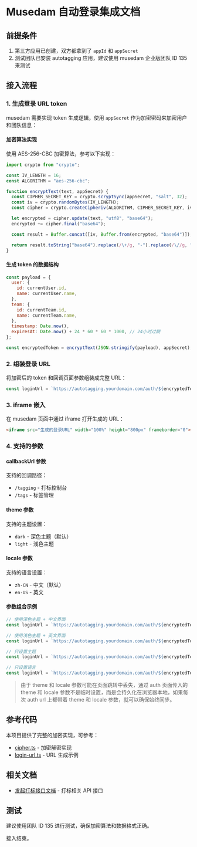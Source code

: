 # Musedam 自动登录集成文档

## 前提条件

1. 第三方应用已创建，双方都拿到了 `appId` 和 `appSecret`
2. 测试团队已安装 autotagging 应用，建议使用 musedam 企业版团队 ID 135 来测试

## 接入流程

### 1. 生成登录 URL token

musedam 需要实现 token 生成逻辑，使用 `appSecret` 作为加密密码来加密用户和团队信息：

#### 加密算法实现

使用 AES-256-CBC 加密算法，参考以下实现：

```javascript
import crypto from "crypto";

const IV_LENGTH = 16;
const ALGORITHM = "aes-256-cbc";

function encryptText(text, appSecret) {
  const CIPHER_SECRET_KEY = crypto.scryptSync(appSecret, "salt", 32);
  const iv = crypto.randomBytes(IV_LENGTH);
  const cipher = crypto.createCipheriv(ALGORITHM, CIPHER_SECRET_KEY, iv);

  let encrypted = cipher.update(text, "utf8", "base64");
  encrypted += cipher.final("base64");

  const result = Buffer.concat([iv, Buffer.from(encrypted, "base64")]);

  return result.toString("base64").replace(/\+/g, "-").replace(/\//g, "_").replace(/=/g, "");
}
```

#### 生成 token 的数据结构

```javascript
const payload = {
  user: {
    id: currentUser.id,
    name: currentUser.name,
  },
  team: {
    id: currentTeam.id,
    name: currentTeam.name,
  },
  timestamp: Date.now(),
  expiresAt: Date.now() + 24 * 60 * 60 * 1000, // 24小时过期
};

const encryptedToken = encryptText(JSON.stringify(payload), appSecret);
```

### 2. 组装登录 URL

将加密后的 token 和回调页面参数组装成完整 URL：

```javascript
const loginUrl = `https://autotagging.yourdomain.com/auth/${encryptedToken}?callbackUrl=/tagging&theme=dark`;
```

### 3. iframe 嵌入

在 musedam 页面中通过 iframe 打开生成的 URL：

```html
<iframe src="生成的登录URL" width="100%" height="800px" frameborder="0"></iframe>
```

### 4. 支持的参数

#### callbackUrl 参数

支持的回调路径：

- `/tagging` - 打标控制台
- `/tags` - 标签管理

#### theme 参数

支持的主题设置：

- `dark` - 深色主题（默认）
- `light` - 浅色主题

#### locale 参数

支持的语言设置：

- `zh-CN` - 中文（默认）
- `en-US` - 英文

#### 参数组合示例

```javascript
// 使用深色主题 + 中文界面
const loginUrl = `https://autotagging.yourdomain.com/auth/${encryptedToken}?callbackUrl=/tagging&theme=dark&locale=zh-CN`;

// 使用浅色主题 + 英文界面
const loginUrl = `https://autotagging.yourdomain.com/auth/${encryptedToken}?callbackUrl=/tagging&theme=light&locale=en-US`;

// 只设置主题
const loginUrl = `https://autotagging.yourdomain.com/auth/${encryptedToken}?callbackUrl=/tagging&theme=dark`;

// 只设置语言
const loginUrl = `https://autotagging.yourdomain.com/auth/${encryptedToken}?callbackUrl=/tagging&locale=en-US`;
```

> 由于 theme 和 locale 参数可能在页面跳转中丢失，通过 auth 页面传入的 theme 和 locale 参数不是临时设置，而是会持久化在浏览器本地，如果每次 auth url 上都带着 theme 和 locale 参数，就可以确保始终同步。

## 参考代码

本项目提供了完整的加密实现，可参考：

- [cipher.ts](../src/lib/cipher.ts) - 加密解密实现
- [login-url.ts](../scripts/login-url.ts) - URL 生成示例

## 相关文档

- [发起打标接口文档](./tagging-api.md) - 打标相关 API 接口

## 测试

建议使用团队 ID 135 进行测试，确保加密算法和数据格式正确。

接入结束。
